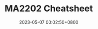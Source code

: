 ---
layout: post
title: MA2202 Cheatsheet
date: 2023-05-07 00:02:50+0800
description: Cheatsheet for MA2202 (Algebra I) 22/23 Sem 2
redirect: /assets/pdf/MA2202_Cheatsheet.pdf
tags: math
categories: notes
related_posts: false
---